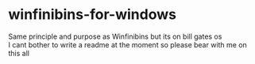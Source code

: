 # winfinibins-for-windows
Same principle and purpose as Winfinibins but its on bill gates os  
I cant bother to write a readme at the moment so please bear with me on this all
